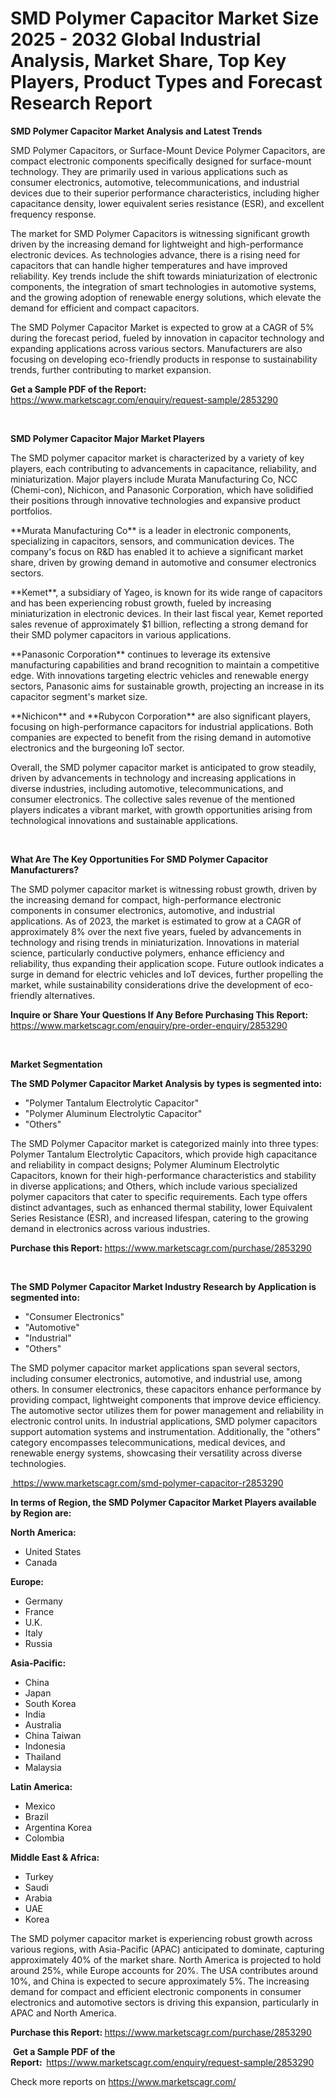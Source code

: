 <p><h1>SMD Polymer Capacitor Market Size 2025 - 2032 Global Industrial Analysis, Market Share, Top Key Players, Product Types and Forecast Research Report</h1></p><p><strong>SMD Polymer Capacitor Market Analysis and Latest Trends</strong></p>
<p><p>SMD Polymer Capacitors, or Surface-Mount Device Polymer Capacitors, are compact electronic components specifically designed for surface-mount technology. They are primarily used in various applications such as consumer electronics, automotive, telecommunications, and industrial devices due to their superior performance characteristics, including higher capacitance density, lower equivalent series resistance (ESR), and excellent frequency response. </p><p>The market for SMD Polymer Capacitors is witnessing significant growth driven by the increasing demand for lightweight and high-performance electronic devices. As technologies advance, there is a rising need for capacitors that can handle higher temperatures and have improved reliability. Key trends include the shift towards miniaturization of electronic components, the integration of smart technologies in automotive systems, and the growing adoption of renewable energy solutions, which elevate the demand for efficient and compact capacitors.</p><p>The SMD Polymer Capacitor Market is expected to grow at a CAGR of 5% during the forecast period, fueled by innovation in capacitor technology and expanding applications across various sectors. Manufacturers are also focusing on developing eco-friendly products in response to sustainability trends, further contributing to market expansion.</p></p>
<p><strong>Get a Sample PDF of the Report:&nbsp;</strong> <a href="https://www.marketscagr.com/enquiry/request-sample/2853290?utm_campaign=3217&utm_medium=2&utm_source=Github&utm_content=ia&utm_term=11032025&utm_id=smd-polymer-capacitor">https://www.marketscagr.com/enquiry/request-sample/2853290</a></p>
<p>&nbsp;</p>
<p><strong>SMD Polymer Capacitor Major Market Players</strong></p>
<p><p>The SMD polymer capacitor market is characterized by a variety of key players, each contributing to advancements in capacitance, reliability, and miniaturization. Major players include Murata Manufacturing Co, NCC (Chemi-con), Nichicon, and Panasonic Corporation, which have solidified their positions through innovative technologies and expansive product portfolios.</p><p>**Murata Manufacturing Co** is a leader in electronic components, specializing in capacitors, sensors, and communication devices. The company's focus on R&D has enabled it to achieve a significant market share, driven by growing demand in automotive and consumer electronics sectors. </p><p>**Kemet**, a subsidiary of Yageo, is known for its wide range of capacitors and has been experiencing robust growth, fueled by increasing miniaturization in electronic devices. In their last fiscal year, Kemet reported sales revenue of approximately $1 billion, reflecting a strong demand for their SMD polymer capacitors in various applications.</p><p>**Panasonic Corporation** continues to leverage its extensive manufacturing capabilities and brand recognition to maintain a competitive edge. With innovations targeting electric vehicles and renewable energy sectors, Panasonic aims for sustainable growth, projecting an increase in its capacitor segment's market size.</p><p>**Nichicon** and **Rubycon Corporation** are also significant players, focusing on high-performance capacitors for industrial applications. Both companies are expected to benefit from the rising demand in automotive electronics and the burgeoning IoT sector.</p><p>Overall, the SMD polymer capacitor market is anticipated to grow steadily, driven by advancements in technology and increasing applications in diverse industries, including automotive, telecommunications, and consumer electronics. The collective sales revenue of the mentioned players indicates a vibrant market, with growth opportunities arising from technological innovations and sustainable applications.</p></p>
<p>&nbsp;</p>
<p><strong>What Are The Key Opportunities For SMD Polymer Capacitor Manufacturers?</strong></p>
<p><p>The SMD polymer capacitor market is witnessing robust growth, driven by the increasing demand for compact, high-performance electronic components in consumer electronics, automotive, and industrial applications. As of 2023, the market is estimated to grow at a CAGR of approximately 8% over the next five years, fueled by advancements in technology and rising trends in miniaturization. Innovations in material science, particularly conductive polymers, enhance efficiency and reliability, thus expanding their application scope. Future outlook indicates a surge in demand for electric vehicles and IoT devices, further propelling the market, while sustainability considerations drive the development of eco-friendly alternatives.</p></p>
<p><strong>Inquire or Share Your Questions If Any Before Purchasing This Report:</strong> <a href="https://www.marketscagr.com/enquiry/pre-order-enquiry/2853290?utm_campaign=3217&utm_medium=2&utm_source=Github&utm_content=ia&utm_term=11032025&utm_id=smd-polymer-capacitor">https://www.marketscagr.com/enquiry/pre-order-enquiry/2853290</a></p>
<p>&nbsp;</p>
<p><strong>Market Segmentation</strong></p>
<p><strong>The SMD Polymer Capacitor Market Analysis by types is segmented into:</strong></p>
<p><ul><li>"Polymer Tantalum Electrolytic Capacitor"</li><li>"Polymer Aluminum Electrolytic Capacitor"</li><li>"Others"</li></ul></p>
<p><p>The SMD Polymer Capacitor market is categorized mainly into three types: Polymer Tantalum Electrolytic Capacitors, which provide high capacitance and reliability in compact designs; Polymer Aluminum Electrolytic Capacitors, known for their high-performance characteristics and stability in diverse applications; and Others, which include various specialized polymer capacitors that cater to specific requirements. Each type offers distinct advantages, such as enhanced thermal stability, lower Equivalent Series Resistance (ESR), and increased lifespan, catering to the growing demand in electronics across various industries.</p></p>
<p><strong>Purchase this Report:&nbsp;</strong><a href="https://www.marketscagr.com/purchase/2853290?utm_campaign=3217&utm_medium=2&utm_source=Github&utm_content=ia&utm_term=11032025&utm_id=smd-polymer-capacitor">https://www.marketscagr.com/purchase/2853290</a></p>
<p>&nbsp;</p>
<p><strong>The SMD Polymer Capacitor Market Industry Research by Application is segmented into:</strong></p>
<p><ul><li>"Consumer Electronics"</li><li>"Automotive"</li><li>"Industrial"</li><li>"Others"</li></ul></p>
<p><p>The SMD polymer capacitor market applications span several sectors, including consumer electronics, automotive, and industrial use, among others. In consumer electronics, these capacitors enhance performance by providing compact, lightweight components that improve device efficiency. The automotive sector utilizes them for power management and reliability in electronic control units. In industrial applications, SMD polymer capacitors support automation systems and instrumentation. Additionally, the "others" category encompasses telecommunications, medical devices, and renewable energy systems, showcasing their versatility across diverse technologies.</p></p>
<p><a href="https://www.marketscagr.com/smd-polymer-capacitor-r2853290?utm_campaign=3217&utm_medium=2&utm_source=Github&utm_content=ia&utm_term=11032025&utm_id=smd-polymer-capacitor">&nbsp;https://www.marketscagr.com/smd-polymer-capacitor-r2853290</a></p>
<p><strong>In terms of Region, the SMD Polymer Capacitor Market Players available by Region are:</strong></p>
<p>
    <p> <strong> North America: </strong>
        <ul>
            <li>United States</li>
            <li>Canada</li>
        </ul>
        </p> 
    <p> <strong> Europe: </strong>
        <ul>
            <li>Germany</li>
            <li>France</li>
            <li>U.K.</li>
            <li>Italy</li>
            <li>Russia</li>
        </ul>
        </p> 
    <p> <strong> Asia-Pacific: </strong>
        <ul>
            <li>China</li>
            <li>Japan</li>
            <li>South Korea</li>
            <li>India</li>
            <li>Australia</li>
            <li>China Taiwan</li>
            <li>Indonesia</li>
            <li>Thailand</li>
            <li>Malaysia</li>
        </ul>
        </p> 
    <p> <strong> Latin America: </strong>
        <ul>
            <li>Mexico</li>
            <li>Brazil</li>
            <li>Argentina Korea</li>
            <li>Colombia</li>
        </ul>
        </p> 
    <p> <strong> Middle East & Africa: </strong>
        <ul>
            <li>Turkey</li>
            <li>Saudi</li>
            <li>Arabia</li>
            <li>UAE</li>
            <li>Korea</li>
        </ul>
    </p>
    </p>
<p><p>The SMD polymer capacitor market is experiencing robust growth across various regions, with Asia-Pacific (APAC) anticipated to dominate, capturing approximately 40% of the market share. North America is projected to hold around 25%, while Europe accounts for 20%. The USA contributes around 10%, and China is expected to secure approximately 5%. The increasing demand for compact and efficient electronic components in consumer electronics and automotive sectors is driving this expansion, particularly in APAC and North America.</p></p>
<p><strong>Purchase this Report: </strong><a href="https://www.marketscagr.com/purchase/2853290?utm_campaign=3217&utm_medium=2&utm_source=Github&utm_content=ia&utm_term=11032025&utm_id=smd-polymer-capacitor">https://www.marketscagr.com/purchase/2853290</a></p>
<p>&nbsp;<strong>Get a Sample PDF of the Report:&nbsp;&nbsp;</strong><a href="https://www.marketscagr.com/enquiry/request-sample/2853290?utm_campaign=3217&utm_medium=2&utm_source=Github&utm_content=ia&utm_term=11032025&utm_id=smd-polymer-capacitor">https://www.marketscagr.com/enquiry/request-sample/2853290</a></p>
<p><strong></strong></p>
<p>Check more reports on <a href="https://www.marketscagr.com/?utm_campaign=3217&utm_medium=2&utm_source=Github&utm_content=ia&utm_term=11032025&utm_id=smd-polymer-capacitor">https://www.marketscagr.com/</a></p>